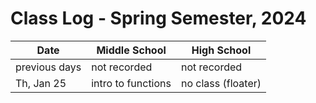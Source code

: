 # Class Log - Spring Semester, 2024

| Date          | Middle School      | High School        |
| ------------- | ------------------ | ------------------ |
| previous days | not recorded       | not recorded       |
| Th, Jan 25    | intro to functions | no class (floater) |
